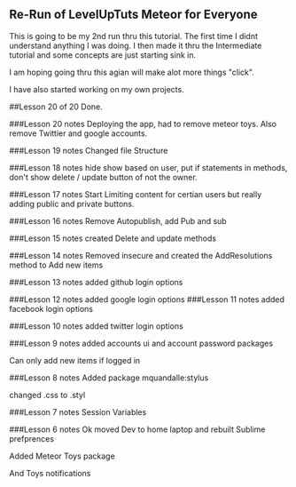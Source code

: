 ## Re-Run of LevelUpTuts Meteor for Everyone

This is going to be my 2nd run thru this tutorial.
The first time I didnt understand anything I was doing.
I then made it thru the Intermediate tutorial and some concepts are just starting sink in.

I am hoping going thru this agian will make alot more things "click".

I have also started working on my own projects.

##Lesson 20 of 20 Done.

###Lesson 20 notes
Deploying the app, had to remove meteor toys.  Also remove Twittier and google accounts.

###Lesson 19 notes
Changed file Structure 

###Lesson 18 notes
hide show based on user, put if statements in methods, don't show delete / update button of not the owner.

###Lesson 17 notes
Start Limiting content for certian users but really adding public and private buttons.

###Lesson 16 notes
Remove Autopublish, add Pub and sub

###Lesson 15 notes
created Delete and update methods

###Lesson 14 notes
Removed insecure and created the AddResolutions method to Add new items

###Lesson 13 notes
added github login options

###Lesson 12 notes
added google login options
###Lesson 11 notes
added facebook login options 

###Lesson 10 notes
added twitter login options 

###Lesson 9 notes
added accounts ui and account password packages

Can only add new items if logged in

###Lesson 8 notes
Added package mquandalle:stylus

changed .css to .styl

###Lesson 7 notes
Session Variables 

###Lesson 6 notes
Ok moved Dev to home laptop and rebuilt Sublime prefprences

Added Meteor Toys package

And Toys notifications